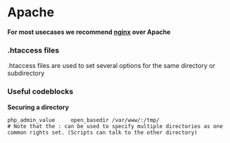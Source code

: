 # Apache
**For most usecases we recommend [nginx](#nginx) over Apache**


### .htaccess files

.htaccess files are used to set several options for the same directory or subdirectory

### Useful codeblocks

**Securing a directory**

    php_admin_value     open_basedir /var/www/:/tmp/
    # Note that the : can be used to specify multiple directories as one common rights set. (Scripts can talk to the other directory)